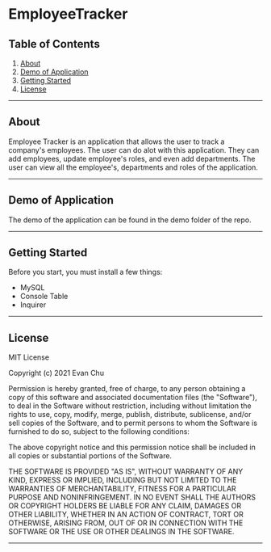 # EmployeeTracker

## Table of Contents


1. [About](#about)
1. [Demo of Application](#demo-of-application)
1. [Getting Started](#getting-started)
1. [License](#license)

---------------------------	

## About
Employee Tracker is an application that allows the user to track a company's employees. The user can do alot 
with this application. They can add employees, update employee's roles, and even add departments. The user can
view all the employee's, departments and roles of the application. 


---------------------------	

## Demo of Application

The demo of the application can be found in the demo folder of the repo. 

---------------------------	

## Getting Started 
Before you start, you must install a few things:
* MySQL
* Console Table
* Inquirer

---------------------------	

## License

MIT License

Copyright (c) 2021 Evan Chu

Permission is hereby granted, free of charge, to any person obtaining a copy
of this software and associated documentation files (the "Software"), to deal
in the Software without restriction, including without limitation the rights
to use, copy, modify, merge, publish, distribute, sublicense, and/or sell
copies of the Software, and to permit persons to whom the Software is
furnished to do so, subject to the following conditions:

The above copyright notice and this permission notice shall be included in all
copies or substantial portions of the Software.

THE SOFTWARE IS PROVIDED "AS IS", WITHOUT WARRANTY OF ANY KIND, EXPRESS OR
IMPLIED, INCLUDING BUT NOT LIMITED TO THE WARRANTIES OF MERCHANTABILITY,
FITNESS FOR A PARTICULAR PURPOSE AND NONINFRINGEMENT. IN NO EVENT SHALL THE
AUTHORS OR COPYRIGHT HOLDERS BE LIABLE FOR ANY CLAIM, DAMAGES OR OTHER
LIABILITY, WHETHER IN AN ACTION OF CONTRACT, TORT OR OTHERWISE, ARISING FROM,
OUT OF OR IN CONNECTION WITH THE SOFTWARE OR THE USE OR OTHER DEALINGS IN THE
SOFTWARE.

---------------------------	
